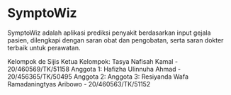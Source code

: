 # SymptoWiz
SymptoWiz adalah aplikasi prediksi penyakit berdasarkan input gejala pasien, dilengkapi dengan saran obat dan pengobatan, serta saran dokter terbaik untuk perawatan.

Kelompok de Sijis
Ketua Kelompok: Tasya Nafisah Kamal - 20/460569/TK/51158
Anggota 1: Hafizha Ulinnuha Ahmad - 20/456365/TK/50495
Anggota 2: 
Anggota 3: Resiyanda Wafa Ramadaningtyas Aribowo - 20/460563/TK/51152